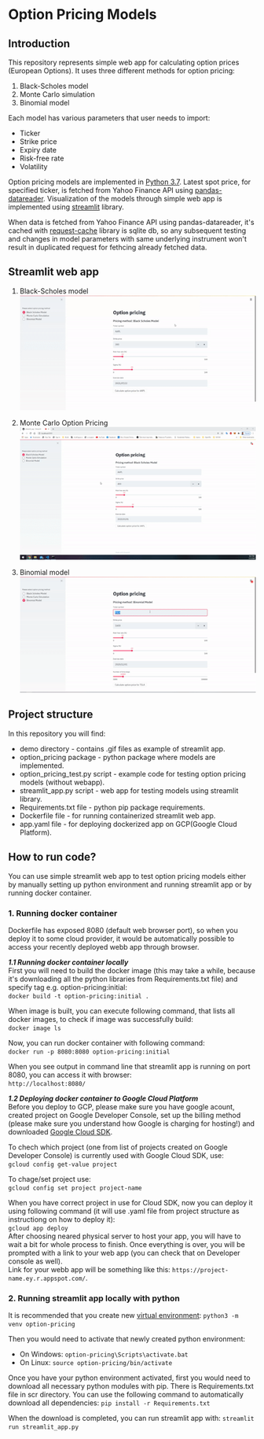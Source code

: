 # Option Pricing Models

## Introduction  
This repository represents simple web app for calculating option prices (European Options). It uses three different methods for option pricing:  
1. Black-Scholes model    
2. Monte Carlo simulation    
3. Binomial model    

Each model has various parameters that user needs to import:  

- Ticker  
- Strike price  
- Expiry date  
- Risk-free rate  
- Volatility  

Option pricing models are implemented in [Python 3.7](https://www.python.org/downloads/release/python-377/). Latest spot price, for specified ticker, is fetched from Yahoo Finance API using [pandas-datareader](https://pandas-datareader.readthedocs.io/en/latest/). Visualization of the models through simple web app is implemented using [streamlit](https://www.streamlit.io/) library.  

When data is fetched from Yahoo Finance API using pandas-datareader, it's cached with [request-cache](https://github.com/reclosedev/requests-cache) library is sqlite db, so any subsequent testing and changes in model parameters with same underlying instrument won't result in duplicated request for fethcing already fetched data.

## Streamlit web app  

1. Black-Scholes model    
![black-scholes-demo](./demo/streamlit-webapp-BS.gif)

2. Monte Carlo Option Pricing  
![monte-carlo-demo](./demo/streamlit-webapp-MC.gif)

3. Binomial model    
![binomial-tree-demo](./demo/streamlit-webapp-BC.gif)


## Project structure  
In this repository you will find:  

- demo directory - contains .gif files as example of streamlit app.  
- option_pricing package - python package where models are implemented.  
- option_pricing_test.py script - example code for testing option pricing models (without webapp).  
- streamlit_app.py script - web app for testing models using streamlit library.   
- Requirements.txt file - python pip package requirements.  
- Dockerfile file - for running containerized streamlit web app.  
- app.yaml file - for deploying dockerized app on GCP(Google Cloud Platform).  


## How to run code?
You can use simple streamlit web app to test option pricing models either by manually setting up python environment and running streamlit app or by running docker container.  

### **1. Running docker container**  
Dockerfile has exposed 8080 (default web browser port), so when you deploy it to some cloud provider, it would be automatically possible to access your recently deployed webb app through browser. 

***1.1 Running docker container locally***  
First you will need to build the docker image (this may take a while, because it's downloading all the python libraries from Requirements.txt file) and specify tag e.g. option-pricing:initial:  
`docker build -t option-pricing:initial .`  

When image is built, you can execute following command, that lists all docker images, to check if image was successfully build:  
`docker image ls`  

Now, you can run docker container with following command:  
`docker run -p 8080:8080 option-pricing:initial`  

When you see output in command line that streamlit app is running on port 8080, you can access it with browser:  
`http://localhost:8080/`  


***1.2 Deploying docker container to Google Cloud Platform***  
Before you deploy to GCP, please make sure you have google acount, created project on Google Developer Console, set up the billing method (please make sure you understand how Google is charging for hosting!) and downloaded [Google Cloud SDK](https://cloud.google.com/sdk/docs/quickstarts).  

To chech which project (one from list of projects created on Google Developer Console) is currently used with Google Cloud SDK, use:  
`gcloud config get-value project`  

To chage/set project use:  
`gcloud config set project project-name`  

When you have correct project in use for Cloud SDK, now you can deploy it using following command (it will use .yaml file from project structure as instructiong on how to deploy it):  
`gcloud app deploy`  
After choosing neared physical server to host your app, you will have to wait a bit for whole process to finish. Once everything is over, you will be prompted with a link to your web app (you can check that on Developer console as well).  
Link for your webb app will be something like this: `https://project-name.ey.r.appspot.com/`.  

### **2. Running streamlit app locally with python**  
It is recommended that you create new [virtual environment](https://docs.python.org/3.7/tutorial/venv.html):
`python3 -m venv option-pricing`

Then you would need to activate that newly created python environment:

* On Windows:
`option-pricing\Scripts\activate.bat`
* On Linux:
`source option-pricing/bin/activate`

Once you have your python environment activated, first you would need to download all necessary python modules with pip. There is Requirements.txt file in scr directory. You can use the following command to automatically download all dependencies:
`pip install -r Requirements.txt`  

When the download is completed, you can run streamlit app with:
`streamlit run streamlit_app.py`


 




